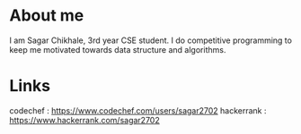 # About me

I am Sagar Chikhale, 3rd year CSE student. I do competitive programming to keep me motivated towards data structure and algorithms.

# Links

codechef   : https://www.codechef.com/users/sagar2702 
hackerrank : https://www.hackerrank.com/sagar2702
